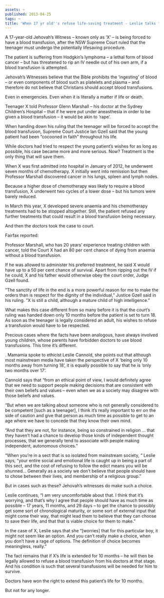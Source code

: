 ```yaml
---
assets: ~
published: 2013-04-25
tags: ~
title: 'When 17 yr old''s refuse life-saving treatment - Leslie talks to Mamamia '
---
```

A 17-year-old Jehovah’s Witness – known only as ‘X’ – is being forced to have a blood transfusion, after the NSW Supreme Court ruled that the teenager must undergo the potentially lifesaving procedure.

The patient is suffering from Hodgkin’s lymphoma – a lethal form of blood cancer – but has threatened to rip an IV needle out of his own arm, if a blood transfusion is attempted.

Jehovah’s Witnesses believe that the Bible prohibits the ‘ingesting’ of blood – or even components of blood such as platelets and plasma – and therefore do not believe that Christians should accept blood transfusions.

Even in emergencies. Even when it is literally a matter if life or death.

Teenager X told Professor Glenn Marshall – his doctor at the Sydney Children’s Hospital – that if he were put under aneasthesia in order to be given a blood transfusion – it would be akin to ‘rape’.

When handing down his ruling that the teenager will be forced to accept the blood transfusion, Supreme Court Justice Ian Gzell said that the young patient had been ”cocooned in faith” throughout his life.

While doctors had tried to respect the young patient’s wishes for as long as possible, his case became more and more serious. Now? Treatment is the only thing that will save them.

When X was first admitted into hospital in January of 2012, he underwent seven months of chemotherapy. X initially went into remission but then Professor Marshall discovered cancer in his lungs, spleen and lymph nodes.

Because a higher dose of chemotherapy was likely to require a blood transfusion, X underwent two cycles of a lower dose – but his tumors were barely reduced.

In March this year, X developed severe anaemia and his chemotherapy treatments had to be stopped altogether. Still, the patient refused any further treatments that could result in a blood transfusion being necessary.

And then the doctors took the case to court.

Fairfax reported:

Professor Marshall, who has 20 years’ experience treating children with cancer, told the Court X had an 80 per cent chance of dying from anaemia without a blood transfusion.

If he was allowed to administer his preferred treatment, he said X would have up to a 50 per cent chance of survival. Apart from ripping out the IV if he could, X and his father would otherwise obey the court order, Judge Gzell found.

”The sanctity of life in the end is a more powerful reason for me to make the orders than is respect for the dignity of the individual,” Justice Gzell said in his ruling. ”X is still a child, although a mature child of high intelligence.”

What makes this case different from so many before it is that the court’s ruling was handed down only 10 months before the patient is set to turn 18. As soon as the teenager is legally considered an adult, his wishes to refuse a transfusion would have to be respected.

Precious cases where the facts have been analogous, have always involved young children, whose parents have forbidden doctors to use blood transfusions. This time it’s different.


.
Mamamia spoke to ethicist Leslie Cannold, she points out that although most mainstream media have taken the perspective of X ‘being only 10 months away from turning 18’, it is equally possible to say that he is ‘only two months over 17’.

Cannold says that “from an ethical point of view, I would definitely agree that we need to support people making decisions that are consistent with their own beliefs and values – even when we as a society may disagree with those beliefs and values.

“But when we are talking about someone who is not generally considered to be competent [such as a teenager], I think it’s really important to err on the side of caution and give that person as much time as possible to get to an age where we have to concede that they know their own mind.

“And that they are not, for instance, being so constrained in religion … that they haven’t had a chance to develop those kinds of independent thought processes, that we generally tend to associate with people making independent, autonomous choices.”

“When you’re in a sect that is so isolated from mainstream society, “ Leslie says, “your entire social and emotional life is caught up in being a part of this sect, and the cost of refusing to follow the edict means you will be shunned… Generally as a society we don’t believe that people should have to chose between their lives, and membership of a religious group.”

But in cases such as these? Jehovah’s witnesses do make such a choice.

Leslie continues, “I am very uncomfortable about that. I think that it’s worrying, and that’s why I agree that people should have as much time as possible – 17 years, 11 months, and 29 days – to get the chance to possibly get some sort of chronological maturity, or some sort of external input that might come their way, that might lead them to believe that they can choose to save their life, and that that is viable choice for them to make.”

In the case of X, Leslie says that she “[worries] that for this particular boy, it might not seem like an option. And you can’t really make a choice, when you don’t have a rage of options. The definition of choice becomes meaningless, really.”

The fact remains that if X’s life is extended for 10 months – he will then be legally allowed to refuse a blood transfusion from his doctors at that stage. And his condition is such that several transfusions will be needed for him to survive.

Doctors have won the right to extend this patient’s life for 10 months.

But not for any longer.